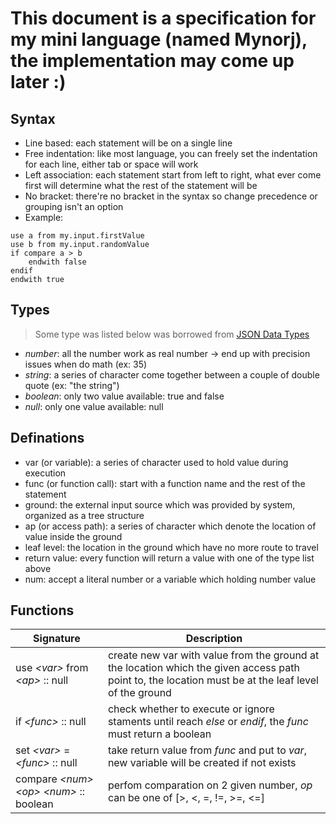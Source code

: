 
# This document is a specification for my mini language (named Mynorj), the implementation may come up later :)
## Syntax
- Line based: each statement will be on a single line
- Free indentation: like most language, you can freely set the indentation for each line, either tab or space will work
- Left association: each statement start from left to right, what ever come first will determine what the rest of the statement will be
- No bracket: there're no bracket in the syntax so change precedence or grouping isn't an option
- Example:
```
use a from my.input.firstValue
use b from my.input.randomValue
if compare a > b
    endwith false
endif
endwith true
```

## Types
> Some type was listed below was borrowed from [JSON Data Types](https://www.w3schools.com/js/js_json_datatypes.asp)
- *number*: all the number work as real number -> end up with precision issues when do math (ex: 35)
- *string*: a series of character come together between a couple of double quote (ex: "the string")
- *boolean*: only two value available: true and false
- *null*: only one value available: null

## Definations
- var (or variable): a series of character used to hold value during execution
- func (or function call): start with a function name and the rest of the statement
- ground: the external input source which was provided by system, organized as a tree structure
- ap (or access path): a series of character which denote the location of value inside the ground
- leaf level: the location in the ground which have no more route to travel
- return value: every function will return a value with one of the type list above
- num: accept a literal number or a variable which holding number value

## Functions
| Signature | Description |
| --- | --- |
| use *\<var\>* from *\<ap\>* :: null | create new var with value from the ground at the location which the given access path point to, the location must be at the leaf level of the ground |
| if *\<func\>* :: null | check whether to execute or ignore staments until reach *else* or *endif*, the *func* must return a boolean |
| set *\<var\>* = *\<func\>* :: null | take return value from *func* and put to *var*, new variable will be created if not exists |
| compare *\<num\>* *\<op\>* *\<num\>* :: boolean | perfom comparation on 2 given number, *op* can be one of [>, <, =, !=, >=, <=] |

